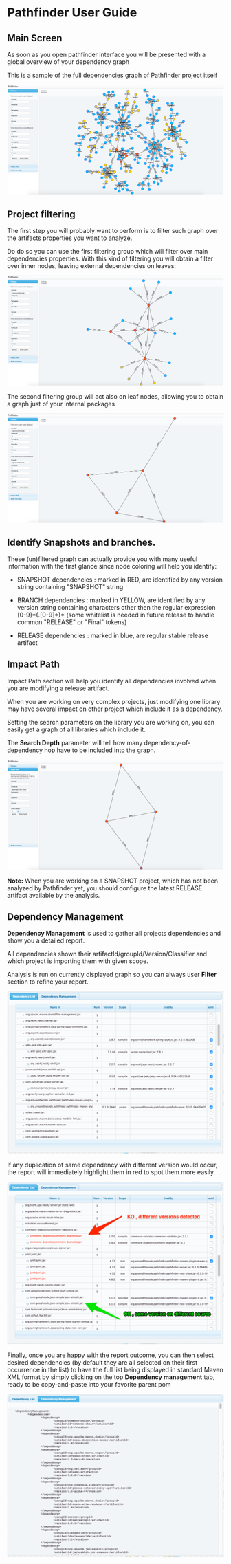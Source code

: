 # Pathfinder User Guide

## Main Screen

As soon as you open pathfinder interface you will be presented with a global overview of your dependency graph

This is a sample of the full dependencies graph of Pathfinder project itself

![Pathfinder UI](images/pathfinder-ui-full.png)

## Project filtering

The first step you will probably want to perform is to filter such graph over the artifacts properties you want to analyze.

Do do so you can use the first filtering group which will filter over main dependencies properties.
With this kind of filtering you will obtain a filter over inner nodes, leaving external dependencies on leaves:
  
![Pathfinder Inner filtering](images/pathfinder-ui-filter1.png)

The second filtering group will act also on leaf nodes, allowing you to obtain a graph just of your internal packages

![Pathfinder Leaves Filtering](images/pathfinder-ui-filter2.png)

## Identify Snapshots and branches.

These (un)filtered graph can actually provide you with many useful information with the first glance since node coloring will help you identify:

- SNAPSHOT dependencies : marked in RED, are identified by any version string containing "SNAPSHOT" string

- BRANCH dependencies : marked in YELLOW, are identified by any version string containing characters other then the regular expression  [0-9]\*(\.[0-9]\*)\* (some whitelist is needed in future release to handle common "RELEASE" or "Final" tokens)

- RELEASE dependencies : marked in blue, are regular stable release artifact

## Impact Path

Impact Path section will help you identify all dependencies involved when you are modifying a release artifact.

When you are working on very complex projects, just modifying one library may have several impact on other project which include it as a dependency.

Setting the search parameters on the library you are working on, you can easily get a graph of all libraries which include it. 

The **Search Depth** parameter will tell how many dependency-of-dependency hop have to be included into the graph.

![Pathfinder Impact Path](images/pathfinder-ui-impact.png)

**Note:** When you are working on a SNAPSHOT project, which has not been analyzed by Pathfinder yet, you should configure the latest RELEASE artifact available by the analysis.

## Dependency Management

**Dependency Management** is used to gather all projects dependencies and show you a detailed report.

All dependencies shown their artifactId/groupId/Version/Classifier and which project is importing them with given scope.

Analysis is run on currently displayed graph so you can always user **Filter** section to refine your report.

![Pathfinder Dependency Management](images/pathfinder-depmng-treegrid.png)


If any duplication of same dependency with different version would occur, the report will immediately highlight them in red to spot them more easily.

![Pathfinder Conflict](images/pathfinder-depmng-versions.png)

Finally, once you are happy with the report outcome, you can then select desired dependencies (by default they are all selected on their first occurrence in the list) to have the full list being displayed in standard Maven XML format by simply clicking on the top **Dependency management** tab, ready to be copy-and-paste into your favorite parent pom

![Pathfinder Maven](images/pathfinder-depmng-maven.png)
